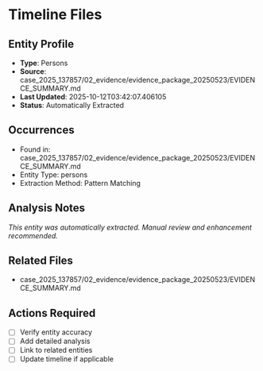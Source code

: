 # Timeline Files

## Entity Profile
- **Type**: Persons
- **Source**: case_2025_137857/02_evidence/evidence_package_20250523/EVIDENCE_SUMMARY.md
- **Last Updated**: 2025-10-12T03:42:07.406105
- **Status**: Automatically Extracted

## Occurrences
- Found in: case_2025_137857/02_evidence/evidence_package_20250523/EVIDENCE_SUMMARY.md
- Entity Type: persons
- Extraction Method: Pattern Matching

## Analysis Notes
*This entity was automatically extracted. Manual review and enhancement recommended.*

## Related Files
- case_2025_137857/02_evidence/evidence_package_20250523/EVIDENCE_SUMMARY.md

## Actions Required
- [ ] Verify entity accuracy
- [ ] Add detailed analysis
- [ ] Link to related entities
- [ ] Update timeline if applicable
